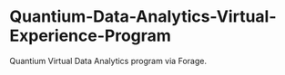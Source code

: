 # Quantium-Data-Analytics-Virtual-Experience-Program
Quantium Virtual  Data Analytics program via Forage.
